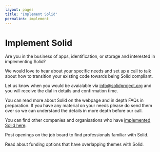 ```yaml
---
layout: pages
title: "Implement Solid"
permalink: implement
---
```


# Implement Solid

Are you in the business of apps, identification, or storage and interested in implementing Solid? 

We would love to hear about your specific needs and set up a call to talk about how to transition your existing code towards being Solid compliant. 

Let us know when you would be avaialable via info@solidproject.org and you will receive the dial in details and confirmation time.

You can read more about Solid on the webpage and in depth FAQs in preparation. If you have any material on your needs please do send them over so we can understand the details in more depth before our call. 

You can find other companies and organisations who have [implemented Solid here]({{site.baseUrl}}/use-solid).

Post openings on the job board to find professionals familiar with Solid. 

Read about funding options that have overlapping themes with Solid.
